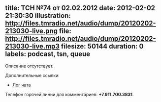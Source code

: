 title: ТСН №74 от 02.02.2012
date: 2012-02-02 21:30:30
illustration: http://files.tmradio.net/audio/dump/20120202-213030-live.png
file: http://files.tmradio.net/audio/dump/20120202-213030-live.mp3
filesize: 50144
duration: 0
labels: podcast, tsn, queue
---
Описание отсутствует.

Дополнительные ссылки:

- [Лог чата](http://files.tmradio.net/audio/dump/20120202-213030-live.log)

Телефон горячей линии для комментариев: **+7.911.700.3831**.
